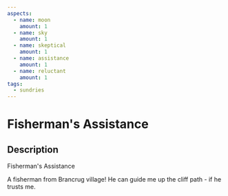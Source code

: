 ```yaml
---
aspects:
  - name: moon
    amount: 1
  - name: sky
    amount: 1
  - name: skeptical
    amount: 1
  - name: assistance
    amount: 1
  - name: reluctant
    amount: 1
tags:
  - sundries
---
```

# Fisherman's Assistance
## Description

Fisherman's Assistance

A fisherman from Brancrug village! He can guide me up the cliff path - if he trusts me.
